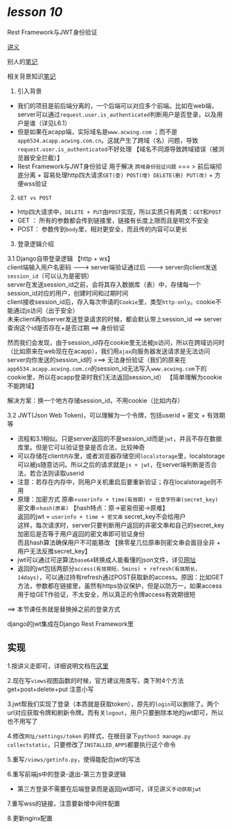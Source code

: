 # *lesson 10*
Rest Framework与JWT身份验证

[讲义](https://www.acwing.com/file_system/file/content/whole/index/content/5715481/)

别人的[笔记](https://www.acwing.com/activity/content/code/content/5930587/)

相关背景知识[笔记](https://www.acwing.com/file_system/file/content/whole/index/content/10248701/)

1. 引入背景
- 我们的项目是前后端分离的，一个后端可以对应多个前端。比如在web端，server可以通过`request.user.is_authenticated`判断用户是否登录，以及用户是谁（详见L6.1）
- 但是如果在acapp端，实际域名是`www.acwing.com` ；而不是`app6534.acapp.acwing.com.cn`。这就产生了跨域（名）问题，导致`request.user.is_authenticated`不好处理  【域名不同源导致跨域错误（被浏览器安全拦截）】
- Rest Framework与JWT身份验证 用于解决 `跨域身份验证问题`  === > 前后端彻底分离 + 容易处理http四大请求`GET(查) POST(增) DELETE(删) PUT(改)` + 方便wss验证

2. `GET vs POST`
- http四大请求中，`DELETE + PUT`由`POST`实现，所以实质只有两类：`GET`和`POST`
- GET ： 所有的参数都会传到链接里，链接有长度上限而且是明文不安全
- POST： 参数传到`body`里，相对更安全，而且传的内容可以更长

3. 登录逻辑介绍

3.1 Django自带登录逻辑  【http + ws】<br>
client端输入用户名密码  --->  server端验证通过后   ---> server向client发送`session_id`（可以认为是密钥）<br>
server在发送session_id之前，会将其存入数据库（表）中，存储每一个session_id对应的用户，创建时间和过期时间<br>
client接收session_id后，存入每次申请的`Cookie`里，类型`http-only`。cookie不能通过js访问（出于安全）<br>
未来client再向server发送登录请求的时候，都会默认带上session_id  ==> server查询这个id是否存在+是否过期 ==> 身份验证

然而我们会发现，由于session_id存在cookie里无法被js访问，所以在跨域访问时（比如原来在web现在在acapp），我们用`ajax`向服务器发送请求是无法访问server向你发送的session_id的  ===> 无法身份验证（我们的原来在`app6534.acapp.acwing.com.cn`的session_id无法写入`www.acwing.com`下的cookie里，所以在acapp登录时我们无法返回session_id）  【简单理解为cookie不能跨域】

解决方案：换一个地方存储session_id，不用cookie（比如内存）

3.2 JWT(Json Web Token)，可以理解为一个令牌，包括userid + 密文 + 有效期等
- 流程和3.1相似。只是server返回的不是session_id而是`jwt`，并且不存在数据库里。但是它可以验证登录是否合法，比较神奇
- 可以存储在client`内存`里，或者浏览器存储空间`localstorage`里，localstorage可以被js随意访问。所以之后的请求就是`js + jwt`，在server端判断是否合法，若合法则读取userid
- 注意：若存在内存中，则用户关机重启后要重新验证；存在localstorage则不用
- 原理：加密方式  原串=`userinfo + time(有效期) + 任意字符串(secret_key)`   密文串=`hash(原串)`     【hash特点：原->密易但密->原难】<br>
  返回的jwt = `userinfo + time + 密文串` secret_key不会给用户<br>
  这样，每次请求时，server只要判断用户返回的非密文串和自己的secret_key加密后是否等于用户返回的密文串即可验证身份<br>
  而且hash算法确保用户不可能篡改 【换零星几位原串则密文串会面目全非 + 用户无法反推secret_key】
- jwt可以通过可逆算法`base64`转换成人能看懂的json文件，详见[网址](https://jwt.io/)
- 返回的jwt包括两部分`access(有效期短，5mins) + refresh(有效期长，14days)`，可以通过持有refresh通过POST获取新的access。原因：比如GET方法，参数都在链接里，虽然有https协议保护，但是以防万一，如果access用于给GET作验证，不太安全，所以真正的令牌access有效期很短

==> 本节课任务就是替换掉之前的登录方式

django的jwt集成在Django Rest Framework里

## 实现
1.按讲义走即可，详细说明文档在[这里](https://django-rest-framework-simplejwt.readthedocs.io/en/latest/settings.html)

2.现在写`views`视图函数的时候，官方建议用类写，类下附4个方法get+post+delete+put   注意小写

3.jwt帮我们实现了登录（本质就是获取token），原先的`login`可以删除了。两个url对应获取令牌和刷新令牌。而有关`logout`，用户只要删除本地的jwt即可，所以也不用写了

4.修改`网址/settings/token` 的样式，在根目录下`python3 manage.py collectstatic`，只要修改了`INSTALLED_APPS`都要执行这个命令

5.重写`/views/getinfo.py`，使得能配合jwt的写法

6.重写前端js中的登录-退出-第三方登录逻辑
- 第三方登录不需要在后端登录而是返回jwt即可，详见讲义`手动获取jwt`

7.重写wss的链接，注意要新增中间件配置

8.更新nginx配置

